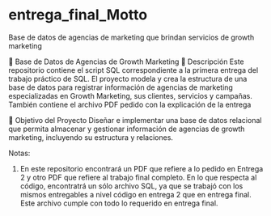 # entrega_final_Motto
Base de datos de agencias de marketing que brindan servicios de growth marketing

📌 Base de Datos de Agencias de Growth Marketing
📖 Descripción
Este repositorio contiene el script SQL correspondiente a la primera entrega del trabajo práctico de SQL. El proyecto modela y crea la estructura de una base de datos para registrar información de agencias de marketing especializadas en Growth Marketing, sus clientes, servicios y campañas. También contiene el archivo PDF pedido con la explicación de la entrega

🎯 Objetivo del Proyecto
Diseñar e implementar una base de datos relacional que permita almacenar y gestionar información de agencias de growth marketing, incluyendo su estructura y relaciones.

Notas:
1. En este repositorio encontrará un PDF que refiere a lo pedido en Entrega 2 y otro PDF que refiere al trabajo final completo. En lo que respecta al código, encontratrá un sólo archivo SQL, ya que se trabajó con los mismos entregables a nivel código en entrega 2 que en entrega final. Este archivo cumple con todo lo requerido en entrega final.

